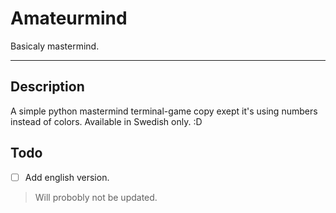 # Amateurmind
Basicaly mastermind.

---
## Description
A simple python mastermind terminal-game copy exept it's using numbers instead of colors. Available in Swedish only. :D

## Todo
- [ ] Add english version.

> Will probobly not be updated.
